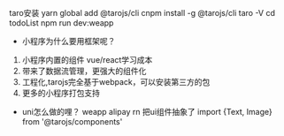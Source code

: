taro安装
yarn global add @tarojs/cli
cnpm install -g @tarojs/cli
taro -V
cd todoList
npm run dev:weapp

- 小程序为什么要用框架呢？
1. 小程序内置的组件 vue/react学习成本
2. 带来了数据流管理，更强大的组件化
3. 工程化,tarojs完全基于webpack，可以安装第三方的包
4. 更多的小程序打包支持

- uni怎么做的哩？
    weapp alipay rn
    把ui组件抽象了 import {Text, Image} from '@tarojs/components'